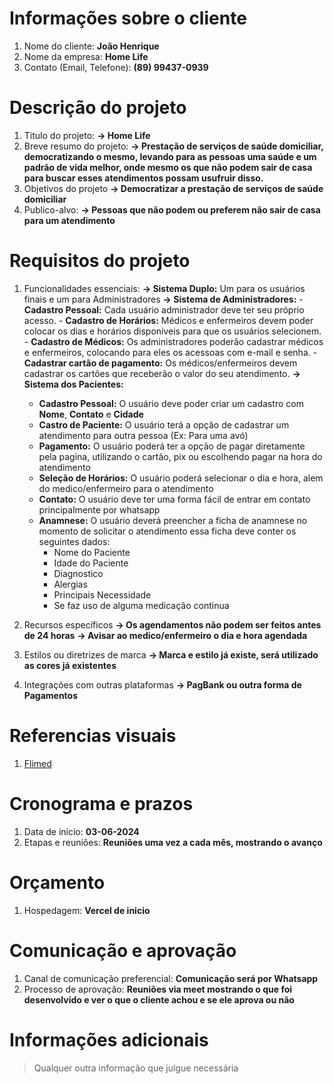 
# Informações sobre o cliente
1. Nome do cliente: **João Henrique**
2. Nome da empresa: **Home Life**
3. Contato (Email, Telefone): **(89) 99437-0939**
# Descrição do projeto
1. Titulo do projeto:
   **-> Home Life**
2. Breve resumo do projeto:
   **-> Prestação de serviços de saúde domiciliar, democratizando o mesmo, levando para as pessoas uma saúde e um padrão de vida melhor, onde mesmo os que não podem sair de casa para buscar esses atendimentos possam usufruir disso.**
3. Objetivos do projeto
   **-> Democratizar a prestação de serviços de saúde domiciliar**
4. Publico-alvo:
   **-> Pessoas que não podem ou preferem não sair de casa para um atendimento**
# Requisitos do projeto
1. Funcionalidades essenciais:
   **-> Sistema Duplo:** Um para os usuários finais e um para Administradores
   **-> Sistema de Administradores:**
	   - **Cadastro Pessoal:** Cada usuário administrador deve ter seu próprio acesso.
	   - **Cadastro de Horários:** Médicos e enfermeiros devem poder colocar os dias e horários disponíveis para que os usuários selecionem.
	   - **Cadastro de Médicos:** Os administradores poderão cadastrar médicos e enfermeiros, colocando para eles os acessoas com e-mail e senha.
	   - **Cadastrar cartão de pagamento:** Os médicos/enfermeiros devem cadastrar os cartões que receberão o valor do seu atendimento.
   **-> Sistema dos Pacientes:**
   - **Cadastro Pessoal:** O usuário deve poder criar um cadastro com **Nome**, **Contato** e **Cidade**
   - **Castro de Paciente:** O usuário terá a opção de cadastrar um atendimento para outra pessoa (Ex: Para uma avó)
   - **Pagamento:** O usuário poderá ter a opção de pagar diretamente pela pagina, utilizando o cartão, pix ou escolhendo pagar na hora do atendimento
   - **Seleção de Horários:** O usuário poderá selecionar o dia e hora, alem do medico/enfermeiro para o atendimento
   - **Contato:** O usuário deve ter uma forma fácil de entrar em contato principalmente por whatsapp
   - **Anamnese:** O usuário deverá preencher a ficha de anamnese no momento de solicitar o atendimento essa ficha deve conter os seguintes dados: 
	   - Nome do Paciente
	   - Idade do Paciente
	   - Diagnostico
	   - Alergias
	   - Principais Necessidade
	   - Se faz uso de alguma medicação continua
 
2. Recursos específicos
   **-> Os agendamentos não podem ser feitos antes de 24 horas**
   **-> Avisar ao medico/enfermeiro o dia e hora agendada**
3. Estilos ou diretrizes de marca
   **-> Marca e estilo já existe, será utilizado as cores já existentes**
4. Integrações com outras plataformas
   **-> PagBank ou outra forma de Pagamentos**
# Referencias visuais
1. [Flimed](https://flimed.com.br/)
# Cronograma e prazos
1. Data de inicio: **03-06-2024**
2. Etapas e reuniões: **Reuniões uma vez a cada mês, mostrando o avanço** 
# Orçamento 
1. Hospedagem: **Vercel de inicio**
# Comunicação e aprovação
1. Canal de comunicação preferencial: **Comunicação será por Whatsapp**
2. Processo de aprovação: **Reuniões via meet mostrando o que foi desenvolvido e ver o que o cliente achou e se ele aprova ou não**

# Informações adicionais

> Qualquer outra informação que julgue necessária

